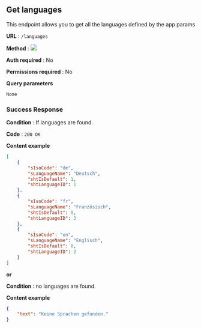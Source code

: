 ## Get languages

This endpoint allows you to get all the languages defined by the app params

**URL** : `/languages`

**Method** : <img src="https://img.shields.io/badge/GET%20-%23323330.svg?&style=flat&color=green"/>

**Auth required** : No

**Permissions required** : No

**Query parameters**

```
None
```

### Success Response

**Condition** : If languages are found.

**Code** : `200 OK`

**Content example**

```json
[
    {
        "sIsoCode": "de",
        "sLanguageName": "Deutsch",
        "shtIsDefault": 1,
        "shtLanguageID": 1
    },
    {
        "sIsoCode": "fr",
        "sLanguageName": "Französisch",
        "shtIsDefault": 0,
        "shtLanguageID": 3
    },
    {
        "sIsoCode": "en",
        "sLanguageName": "Englisch",
        "shtIsDefault": 0,
        "shtLanguageID": 2
    }
]
```

**or**

**Condition** : no languages are found.

**Content example**

```json
{
    "text": "Keine Sprachen gefunden."
}
```